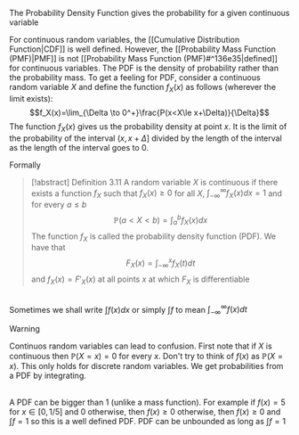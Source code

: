 The Probability Density Function gives the probability for a given continuous variable

For continuous random variables, the [[Cumulative Distribution Function|CDF]] is well defined. However, the [[Probability Mass Function (PMF)|PMF]] is not [[Probability Mass Function (PMF)#^136e35|defined]] for continuous variables. The PDF is the density of probability rather than the probability mass.  To get a feeling for PDF, consider a continuous random variable $X$ and define the function $f_X(x)$ as follows (wherever the limit exists): $$f_X(x)=\lim_{\Delta \to 0^+}\frac{P(x<X\le x+\Delta)}{\Delta}$$
The function $f_X(x)$ gives us the probability density at point $x$. It is the limit of the probability of the interval $(x,x+\Delta]$ divided by the length of the interval as the length of the interval goes to $0$. 

Formally
 >[!abstract] Definition 3.11
>A random variable $X$ is continuous if there exists a function $f_X$ such that $f_X(x)\ge 0$ for all $X$, $\int_{-\infty}^{\infty}f_X(x)dx=1$ and for every $a\le b$
>$$\mathbb P(a<X<b)=\int^b_a f_X(x)dx$$
>The function $f_X$ is called the probability density function (PDF). We have that 
>$$F_X(x)=\int_{-\infty}^x f_X(t)dt$$
>and $f_X(x)=F'_X(x)$ at all points $x$ at which $F_X$ is differentiable

\
Sometimes we shall write $\int f(x)dx$ or simply $\int f$  to mean $\int_{-\infty}^{\infty} f(x)dt$ 
> [!warning]
> Continuos random variables can lead to confusion. First note that if $X$ is continuous then $\mathbb P(X=x)=0$ for every $x$. Don't try to think of $f(x)$ as $\mathbb P(X=x)$. This only holds for discrete random variables. We get probabilities from a PDF by integrating. 


\
A PDF can be bigger than 1 (unlike a mass function). For example if $f(x)=5$ for $x\in [0,1/5]$ and $0$ otherwise, then $f(x)\ge 0$ otherwise, then $f(x)\ge 0$ and $\int f =1$ so this is a well defined PDF. PDF can be unbounded as long as $\int f=1$
